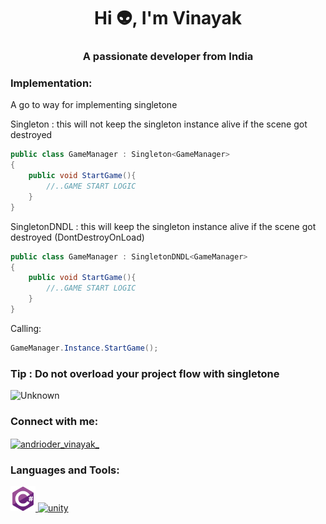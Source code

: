 <h1 align="center">Hi 👽, I'm Vinayak</h1>
<h3 align="center">A passionate developer from India</h3>

<h3 align="left">Implementation:</h3>
<p align="left">
A go to way for implementing singletone

Singleton<T> : this will not keep the singleton instance alive if the scene got destroyed
```c#
public class GameManager : Singleton<GameManager>
{
    public void StartGame(){
        //..GAME START LOGIC
    }
}
```

SingletonDNDL<T> : this will keep the singleton instance alive if the scene got destroyed (DontDestroyOnLoad)
```c#
public class GameManager : SingletonDNDL<GameManager>
{
    public void StartGame(){
        //..GAME START LOGIC
    }
}
```

Calling: 
```c#
GameManager.Instance.StartGame();
```

<h3 align="left">Tip : Do not overload your project flow with singletone</h3>

![Unknown](https://user-images.githubusercontent.com/26487440/216897881-0aea62ca-5115-432b-b856-aa4ac4a6ce49.jpeg)



</p>

<h3 align="left">Connect with me:</h3>
<p align="left">
<a href="https://instagram.com/andrioder_vinayak_" target="blank"><img align="center" src="https://raw.githubusercontent.com/rahuldkjain/github-profile-readme-generator/master/src/images/icons/Social/instagram.svg" alt="andrioder_vinayak_" height="30" width="40" /></a>
</p>

<h3 align="left">Languages and Tools:</h3>
<p align="left"> <a href="https://www.w3schools.com/cs/" target="_blank" rel="noreferrer"> <img src="https://raw.githubusercontent.com/devicons/devicon/master/icons/csharp/csharp-original.svg" alt="csharp" width="40" height="40"/> </a> <a href="https://unity.com/" target="_blank" rel="noreferrer"> <img src="https://www.vectorlogo.zone/logos/unity3d/unity3d-icon.svg" alt="unity" width="40" height="40"/> </a> </p>
